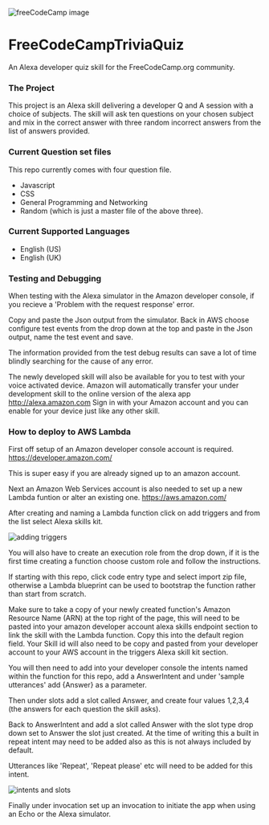 ![freeCodeCamp image](https://github.com/freecodecamp/freeCodeCampTriviaQuiz/blob/master/images/ffc.jpeg)

# FreeCodeCampTriviaQuiz
An Alexa developer quiz skill for the FreeCodeCamp.org community.

### The Project
This project is an Alexa skill delivering a developer Q and A session with a choice of subjects. The skill will ask ten questions on your chosen subject and mix in the correct answer with three random incorrect answers from the list of answers provided.

### Current Question set files
This repo currently comes with four question file.
- Javascript 
- CSS
- General Programming and Networking
- Random (which is just a master file of the above three).

### Current Supported Languages
- English (US)
- English (UK)

### Testing and Debugging
When testing with the Alexa simulator in the Amazon developer console, if you recieve a 'Problem with the request response' error.

Copy and paste the Json output from the simulator. Back in AWS choose configure test events from the drop down at the top and paste in the  Json output, name the test event and save.

The information provided from the test debug results can save a lot of time blindly searching for the cause of any error.

The newly developed skill will also be available for you to test with your voice activated device. Amazon will automatically transfer your under development skill to the online version of the alexa app http://alexa.amazon.com Sign in with your Amazon account and you can enable for your device just like any other skill.

### How to deploy to AWS Lambda
First off setup of an Amazon developer console account is required. https://developer.amazon.com/

This is super easy if you are already signed up to an amazon account.

Next an Amazon Web Services account is also needed to set up a new Lambda funtion or alter an existing one. https://aws.amazon.com/

After creating and naming a Lambda function click on add triggers and from the list select Alexa skills kit.

![adding triggers](https://github.com/OcelotDive/FreeCodeCampTriviaQuiz/blob/master/images/awsTriggers.PNG)

You will also have to create an execution role from the drop down, if it is the first time creating a function choose custom role and follow the instructions.

If starting with this repo,  click code entry type and select import zip file, otherwise a Lambda blueprint can be used to bootstrap the function rather than start from scratch.

Make sure to take a copy of your newly created function's Amazon Resource Name (ARN) at the top right of the page, this will need to be pasted into your amazon developer account alexa skills endpoint section to link the skill with the Lambda function. Copy this into the default region field. Your Skill id will also need to be copy and pasted from your developer account to your AWS account in the triggers Alexa skill kit section.

You will then need to add into your developer console the intents named within the function for this repo, add a AnswerIntent  and under 'sample utterances' add {Answer} as a parameter. 

Then under slots add a slot called Answer, and create four values 1,2,3,4 (the answers for each question the skill asks).

Back to AnswerIntent and add a slot called Answer with the slot type drop down set to Answer the slot just created. At the time of writing this a built in repeat intent may need to be added also as this is not always included by default.

Utterances like 'Repeat', 'Repeat please' etc will need to be added for this intent.

![intents and slots](https://github.com/OcelotDive/FreeCodeCampTriviaQuiz/blob/master/images/slots.PNG)

Finally under invocation set up an invocation to initiate the app when using an Echo or the Alexa simulator.
